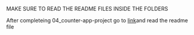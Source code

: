MAKE SURE TO READ THE README FILES INSIDE THE FOLDERS<br>

After completeing 04_counter-app-project go to [link](https://github.com/acdlite/react-fiber-architecture)and read the readme file
